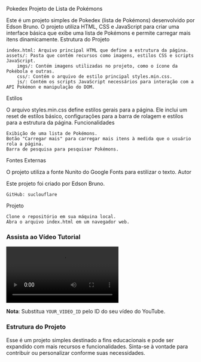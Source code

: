 Pokedex
Projeto de Lista de Pokémons

Este é um projeto simples de Pokedex (lista de Pokémons) desenvolvido por Edson Bruno. O projeto utiliza HTML, CSS e JavaScript para criar uma interface básica que exibe uma lista de Pokémons e permite carregar mais itens dinamicamente.
Estrutura do Projeto

    index.html: Arquivo principal HTML que define a estrutura da página.
    assets/: Pasta que contém recursos como imagens, estilos CSS e scripts JavaScript.
        imgs/: Contém imagens utilizadas no projeto, como o ícone da Pokébola e outras.
        css/: Contém o arquivo de estilo principal styles.min.css.
        js/: Contém os scripts JavaScript necessários para interação com a API Pokémon e manipulação do DOM.

Estilos

O arquivo styles.min.css define estilos gerais para a página. Ele inclui um reset de estilos básico, configurações para a barra de rolagem e estilos para a estrutura da página.
Funcionalidades

    Exibição de uma lista de Pokémons.
    Botão "Carregar mais" para carregar mais itens à medida que o usuário rola a página.
    Barra de pesquisa para pesquisar Pokémons.

Fontes Externas

O projeto utiliza a fonte Nunito do Google Fonts para estilizar o texto.
Autor

Este projeto foi criado por Edson Bruno.

    GitHub: suclouflare

Projeto

    Clone o repositório em sua máquina local.
    Abra o arquivo index.html em um navegador web.

### Assista ao Vídeo Tutorial

![Assista ao Vídeo](./Gravaçao.mp4)

**Nota**: Substitua `YOUR_VIDEO_ID` pelo ID do seu vídeo do YouTube.

### Estrutura do Projeto

Esse é um projeto simples destinado a fins educacionais e pode ser expandido com mais recursos e funcionalidades. Sinta-se à vontade para contribuir ou personalizar conforme suas necessidades.
